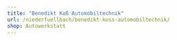 ```yaml
---
title: "Benedikt Koß Automobiltechnik"
url: /niederfuellbach/benedikt-koss-automobiltechnik/
shop: Autowerkstatt
---
```

